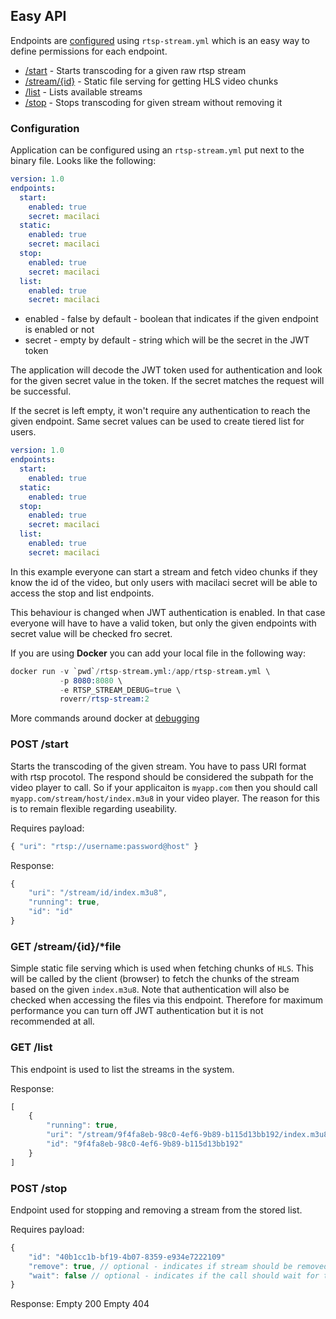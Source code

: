 ## Easy API

Endpoints are [configured](#configuration) using `rtsp-stream.yml` which is an easy way to define permissions for each endpoint.

* [/start](#post-start) - Starts transcoding for a given raw rtsp stream
* [/stream/{id}](#get-streamidfile) - Static file serving for getting HLS video chunks
* [/list](#get-list) - Lists available streams
* [/stop](#post-stop) - Stops transcoding for given stream without removing it

### Configuration

Application can be configured using an `rtsp-stream.yml` put next to the binary file.
Looks like the following:
```yaml
version: 1.0
endpoints:
  start:
    enabled: true
    secret: macilaci
  static:
    enabled: true
    secret: macilaci
  stop:
    enabled: true
    secret: macilaci
  list:
    enabled: true
    secret: macilaci
```
* enabled - false by default - boolean that indicates if the given endpoint is enabled or not
* secret - empty by default - string which will be the secret in the JWT token

The application will decode the JWT token used for authentication and look for the given secret value in the token. If the secret matches the request will be successful.

If the secret is left empty, it won't require any authentication to reach the given endpoint. Same secret values can be used to create tiered list for users.

```yaml
version: 1.0
endpoints:
  start:
    enabled: true
  static:
    enabled: true
  stop:
    enabled: true
    secret: macilaci
  list:
    enabled: true
    secret: macilaci
```

In this example everyone can start a stream and fetch video chunks if they know the id of the video, but only users with macilaci secret will be able to access the stop and list endpoints. 

This behaviour is changed when JWT authentication is enabled. In that case everyone will have to have a valid token, but only the given endpoints with secret value will be checked fro secret.

If you are using **Docker** you can add your local file in the following way:
```s
docker run -v `pwd`/rtsp-stream.yml:/app/rtsp-stream.yml \
           -p 8080:8080 \
           -e RTSP_STREAM_DEBUG=true \
           roverr/rtsp-stream:2
``` 

More commands around docker at [debugging](../debugging#Docker)


### POST /start

Starts the transcoding of the given stream. You have to pass URI format with rtsp procotol. 
The respond should be considered the subpath for the video player to call.
So if your applicaiton is `myapp.com` then you should call `myapp.com/stream/host/index.m3u8` in your video player.
The reason for this is to remain flexible regarding useability. 

Requires payload:
```js
{ "uri": "rtsp://username:password@host" }
```

Response:
```js
{ 
    "uri": "/stream/id/index.m3u8",
    "running": true,
    "id": "id"
}
```

### GET /stream/{id}/*file

Simple static file serving which is used when fetching chunks of `HLS`. This will be called by the client (browser) to fetch the chunks of the stream based on the given `index.m3u8`.
Note that authentication will also be checked when accessing the files via this endpoint. Therefore for maximum performance you can turn off JWT authentication but it is not recommended at all.

### GET /list

This endpoint is used to list the streams in the system.

Response:
```js
[
    {
        "running": true,
        "uri": "/stream/9f4fa8eb-98c0-4ef6-9b89-b115d13bb192/index.m3u8",
        "id": "9f4fa8eb-98c0-4ef6-9b89-b115d13bb192"
    }
]
``` 

### POST /stop

Endpoint used for stopping and removing a stream from the stored list.

Requires payload:
```js
{ 
    "id": "40b1cc1b-bf19-4b07-8359-e934e7222109"
    "remove": true, // optional - indicates if stream should be removed as well from list or not
    "wait": false // optional - indicates if the call should wait for the stream to stop
}
```

Response:
Empty 200
Empty 404
